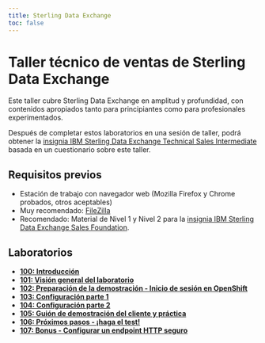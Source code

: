 ```yaml
---
title: Sterling Data Exchange
toc: false
---
```

# Taller técnico de ventas de Sterling Data Exchange

Este taller cubre Sterling Data Exchange en amplitud y profundidad, con contenidos apropiados tanto para principiantes como para profesionales experimentados.

Después de completar estos laboratorios en una sesión de taller, podrá obtener la [insignia IBM Sterling Data Exchange Technical Sales Intermediate](https://www.credly.com/org/ibm/badge/ibm-sterling-data-exchange-technical-sales-intermediate) basada en un cuestionario sobre este taller.

## Requisitos previos

*   Estación de trabajo con navegador web (Mozilla Firefox y Chrome probados, otros aceptables)
*   Muy recomendado: [FileZilla](https://filezilla-project.org/)
*   Recomendado: Material de Nivel 1 y Nivel 2 para la [insignia IBM Sterling Data Exchange Sales Foundation](https://www.credly.com/org/ibm/badge/ibm-sterling-data-exchange-sales-foundation).

## Laboratorios

*   **[100: Introducción](/sterling/docs/100)**
*   **[101: Visión general del laboratorio](/sterling/docs/101)**
*   **[102: Preparación de la demostración - Inicio de sesión en OpenShift](/sterling/docs/102/)**
*   **[103: Configuración parte 1](/sterling/docs/103)**
*   **[104: Configuración parte 2](/sterling/docs/104)**
*   **[105: Guión de demostración del cliente y práctica](/sterling/docs/105)**
*   **[106: Próximos pasos - ¡haga el test!](/sterling/docs/106)**
*   **[107: Bonus - Configurar un endpoint HTTP seguro](/sterling/docs/107)**
